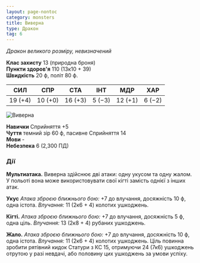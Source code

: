 ```yaml
---
layout: page-nontoc
category: monsters
title: Виверна
type: Дракон
tag: 6
---
```


_Дракон великого розміру, невизначений_

**Клас захисту** 13 (природна броня)    
**Пункти здоров'я** 110 (13к10 + 39)    
**Швидкість** 20 ф, політ 80 ф.

| СИЛ     | СПР     | СТА     | ІНТ    | МДР     | ХАР    |
| ------- | ------- | ------- | ------ | ------- | ------ |
| 19 (+4) | 10 (+0) | 16 (+3) | 5 (−3) | 12 (+1) | 6 (−2) |

![Виверна](https://www.dndbeyond.com/avatars/thumbnails/30836/518/1000/1000/638063938742199028.png)

**Навички** Сприйняття +5    
**Чуття** темний зір 60 ф, пасивне Сприйняття 14    
**Мови** -    
**Небезпека** 6 (2,300 ПД)

### Дії
**Мультиатака.** Виверна здійснює дві атаки: одну укусом та одну жалом. У польоті вона може використовувати свої кігті замість однієї з інших атак.    

**Укус** _Атака зброєю ближнього бою:_ +7 до влучання, досяжність 10 ф, одна істота. _Влучання:_ 11 (2к6 + 4) колотих ушкоджень.    

**Кігті.** _Атака зброєю ближнього бою:_ +7 до влучання, досяжність 5 ф, одна ціль. _Влучання:_ 13 (2к8 + 4) рубаних ушкоджень.    

**Жало.** _Атака зброєю ближнього бою:_ +7 до влучання, досяжність 10 ф, одна істота. _Влучання:_ 11 (2к6 + 4) колотих ушкоджень. Ціль повинна зробити рятівний кидок Статури з КС 15, отримуючи 24 (7к6) ушкоджень отрутою у разі невдачі, або половину цих ушкоджень за умови успіху.
